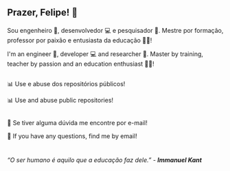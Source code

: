 ## Prazer, Felipe! 👋

#### 

Sou engenheiro 📐, desenvolvedor 💻 e pesquisador 🔎. Mestre por formação, professor por paixão e entusiasta da educação 👨‍🏫!

I'm an engineer 📐, developer 💻 and researcher 🔎. Master by training, teacher by passion and an education enthusiast 👨‍🏫!

##

📊 Use e abuse dos repositórios públicos!

📊 Use and abuse public repositories!

##

💬 Se tiver alguma dúvida me encontre por e-mail!

💬 If you have any questions, find me by email!

####

#

*“O ser humano é aquilo que a educação faz dele.” -* ***Immanuel Kant***


